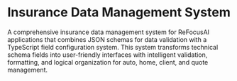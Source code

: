 # Insurance Data Management System

A comprehensive insurance data management system for ReFocusAI applications that combines JSON schemas for data validation with a TypeScript field configuration system. This system transforms technical schema fields into user-friendly interfaces with intelligent validation, formatting, and logical organization for auto, home, client, and quote management.
